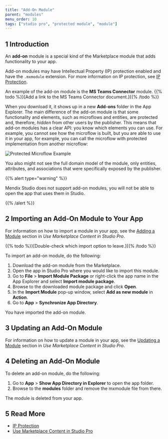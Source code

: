```yaml
---
title: "Add-On Module"
parent: "modules"
menu_order: 10
tags: ["studio pro", "protected module", "module"]
---
```


## 1 Introduction

An **add-on** module is a special kind of the Marketplace module that adds functionality to your app. 

Add-on modules may have Intellectual Property (IP) protection enabled and have the `.mxmodule` extension. For more information on IP protection, see [IP Protection](/appstore/creating-content/sol-ip-protection). 

An example of the add-on module is the **MS Teams Connector** module. {{% todo %}}[Add a link to the MS Teams Connector document.]{{% /todo %}} 

When you download it, it shows up in a new **Add-ons** folder in the App Explorer. The main difference of the add-on module is that some functionality and elements, such as microflows and entities, are protected and, therefore, *hidden* from other users by the publisher. This means that add-on modules has a clear API: you know which elements you can use. For example, you cannot see how the microflow is built, but you are able to use it in your app, for example, you can call the microflow with protected implementation from another microflow:

![Protected Microflow Example](attachments/add-on-module/protected-microflow.png)

You also might not see the full domain model of the module, only entities, attributes, and associations that were specifically exposed by the publisher. 

{{% alert type="warning" %}}

Mendix Studio does not support add-on modules, you will not be able to open the app that uses them in Studio.

{{% /alert %}}

## 2 Importing an Add-On Module to Your App

For information on how to import a module in your app, see the [Adding a Module](/appstore/general/app-store-content#add-module) section in *Use Marketplace Content in Studio Pro*.

{{% todo %}}[Double-check which import option to leave.]{{% /todo %}} 

To import an add-on module, do the following:

1. Download the add-on module from the Marketplace.
2. Open the app in Studio Pro where you would like to import this module.
3. Go to **File** > **Import Module Package** or right-click the app name in the App Explorer and select **Import module package**.
4. Browse to the downloaded module package and click **Open**.
5. In the **Import Module** pop-up window, select **Add as new module** in **Action**.
6. Go to **App** > **Synchronize App Directory**.

You have imported the add-on module.  

## 3 Updating an Add-On Module 

For information on how to update a module in your app, see the [Updating a Module](/appstore/general/app-store-content#update-module) section in *Use Marketplace Content in Studio Pro*.

## 4 Deleting an Add-On Module

To delete an add-on module, do the following:

1. Go to  **App** > **Show App Directory in Explorer** to open the app folder.
2. Browse to the **modules** folder and remove the mxmodule file from there.

The module is deleted from your app.

## 5 Read More

* [IP Protection](/appstore/creating-content/sol-ip-protection)
* [Use Marketplace Content in Studio Pro](/appstore/general/app-store-content)

